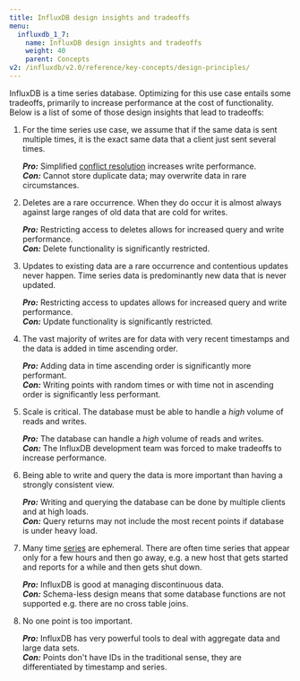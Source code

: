 ```yaml
---
title: InfluxDB design insights and tradeoffs
menu:
  influxdb_1_7:
    name: InfluxDB design insights and tradeoffs
    weight: 40
    parent: Concepts
v2: /influxdb/v2.0/reference/key-concepts/design-principles/
---
```


InfluxDB is a time series database.
Optimizing for this use case entails some tradeoffs, primarily to increase performance at the cost of functionality.
Below is a list of some of those design insights that lead to tradeoffs:

1. For the time series use case, we assume that if the same data is sent multiple times, it is the exact same data that a client just sent several times.

    _**Pro:**_ Simplified [conflict resolution](/influxdb/v1.7/troubleshooting/frequently-asked-questions/#how-does-influxdb-handle-duplicate-points) increases write performance.  
    _**Con:**_ Cannot store duplicate data; may overwrite data in rare circumstances.  

2. Deletes are a rare occurrence.
    When they do occur it is almost always against large ranges of old data that are cold for writes.

    _**Pro:**_ Restricting access to deletes allows for increased query and write performance.  
    _**Con:**_ Delete functionality is significantly restricted.  

3. Updates to existing data are a rare occurrence and contentious updates never happen.
    Time series data is predominantly new data that is never updated.

    _**Pro:**_ Restricting access to updates allows for increased query and write performance.  
    _**Con:**_ Update functionality is significantly restricted.  

4. The vast majority of writes are for data with very recent timestamps and the data is added in time ascending order.

    _**Pro:**_ Adding data in time ascending order is significantly more performant.  
    _**Con:**_ Writing points with random times or with time not in ascending order is significantly less performant.  

5. Scale is critical.
    The database must be able to handle a *high* volume of reads and writes.

    _**Pro:**_ The database can handle a *high* volume of reads and writes.  
    _**Con:**_ The InfluxDB development team was forced to make tradeoffs to increase performance.  

6. Being able to write and query the data is more important than having a strongly consistent view.  

    _**Pro:**_ Writing and querying the database can be done by multiple clients and at high loads.  
    _**Con:**_ Query returns may not include the most recent points if database is under heavy load.  

7. Many time [series](/influxdb/v1.7/concepts/glossary/#series) are ephemeral.
    There are often time series that appear only for a few hours and then go away, e.g.
    a new host that gets started and reports for a while and then gets shut down.

    _**Pro:**_ InfluxDB is good at managing discontinuous data.  
    _**Con:**_ Schema-less design means that some database functions are not supported e.g. there are no cross table joins.

8. No one point is too important.

    _**Pro:**_ InfluxDB has very powerful tools to deal with aggregate data and large data sets.  
    _**Con:**_ Points don't have IDs in the traditional sense, they are differentiated by timestamp and series.  
